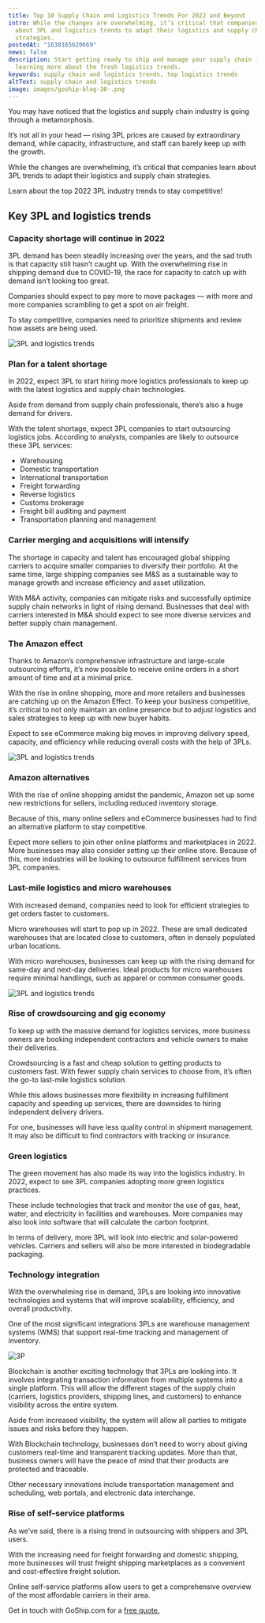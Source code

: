 ```yaml
---
title: Top 10 Supply Chain and Logistics Trends For 2022 and Beyond
intro: While the changes are overwhelming, it’s critical that companies learn
  about 3PL and logistics trends to adapt their logistics and supply chain
  strategies.
postedAt: "1638165620669"
news: false
description: Start getting ready to ship and manage your supply chain in 2022 by
  learning more about the fresh logistics trends.
keywords: supply chain and logistics trends, top logistics trends
altText: supply chain and logistics trends
image: images/goship-blog-30-.png
---
```

You may have noticed that the logistics and supply chain industry is going through a metamorphosis.

It’s not all in your head –– rising 3PL prices are caused by extraordinary demand, while capacity, infrastructure, and staff can barely keep up with the growth.

While the changes are overwhelming, it’s critical that companies learn about 3PL trends to adapt their logistics and supply chain strategies.

Learn about the top 2022 3PL industry trends to stay competitive!

## Key 3PL and logistics trends

### Capacity shortage will continue in 2022

3PL demand has been steadily increasing over the years, and the sad truth is that capacity still hasn’t caught up. With the overwhelming rise in shipping demand due to COVID-19, the race for capacity to catch up with demand isn’t looking too great.

Companies should expect to pay more to move packages –– with more and more companies scrambling to get a spot on air freight.

To stay competitive, companies need to prioritize shipments and review how assets are being used.

![3PL and logistics trends ]()

### Plan for a talent shortage

In 2022, expect 3PL to start hiring more logistics professionals to keep up with the latest logistics and supply chain technologies. 

Aside from demand from supply chain professionals, there’s also a huge demand for drivers. 

With the talent shortage, expect 3PL companies to start outsourcing logistics jobs. According to analysts, companies are likely to outsource these 3PL services:

* Warehousing
* Domestic transportation
* International transportation
* Freight forwarding
* Reverse logistics
* Customs brokerage
* Freight bill auditing and payment
* Transportation planning and management

### Carrier merging and acquisitions will intensify

The shortage in capacity and talent has encouraged global shipping carriers to acquire smaller companies to diversify their portfolio. At the same time, large shipping companies see M&S as a sustainable way to manage growth and increase efficiency and asset utilization.

With M&A activity, companies can mitigate risks and successfully optimize supply chain networks in light of rising demand. Businesses that deal with carriers interested in M&A should expect to see more diverse services and better supply chain management.

### The Amazon effect

Thanks to Amazon’s comprehensive infrastructure and large-scale outsourcing efforts, it’s now possible to receive online orders in a short amount of time and at a minimal price.

With the rise in online shopping, more and more retailers and businesses are catching up on the Amazon Effect. To keep your business competitive, it’s critical to not only maintain an online presence but to adjust logistics and sales strategies to keep up with new buyer habits.

Expect to see eCommerce making big moves in improving delivery speed, capacity, and efficiency while reducing overall costs with the help of 3PLs.

![3PL and logistics trends ]()

### Amazon alternatives

With the rise of online shopping amidst the pandemic, Amazon set up some new restrictions for sellers, including reduced inventory storage.

Because of this, many online sellers and eCommerce businesses had to find an alternative platform to stay competitive. 

Expect more sellers to join other online platforms and marketplaces in 2022. More businesses may also consider setting up their online store. Because of this, more industries will be looking to outsource fulfillment services from 3PL companies.

### Last-mile logistics and micro warehouses

With increased demand, companies need to look for efficient strategies to get orders faster to customers.

Micro warehouses will start to pop up in 2022. These are small dedicated warehouses that are located close to customers, often in densely populated urban locations.

With micro warehouses, businesses can keep up with the rising demand for same-day and next-day deliveries. Ideal products for micro warehouses require minimal handlings, such as apparel or common consumer goods.

![3PL and logistics trends ]()

### Rise of crowdsourcing and gig economy

To keep up with the massive demand for logistics services, more business owners are booking independent contractors and vehicle owners to make their deliveries. 

Crowdsourcing is a fast and cheap solution to getting products to customers fast. With fewer supply chain services to choose from, it’s often the go-to last-mile logistics solution.

While this allows businesses more flexibility in increasing fulfillment capacity and speeding up services, there are downsides to hiring independent delivery drivers. 

For one, businesses will have less quality control in shipment management. It may also be difficult to find contractors with tracking or insurance.

### Green logistics

The green movement has also made its way into the logistics industry. In 2022, expect to see 3PL companies adopting more green logistics practices.

These include technologies that track and monitor the use of gas, heat, water, and electricity in facilities and warehouses. More companies may also look into software that will calculate the carbon footprint.

In terms of delivery, more 3PL will look into electric and solar-powered vehicles. Carriers and sellers will also be more interested in biodegradable packaging.

### Technology integration

With the overwhelming rise in demand, 3PLs are looking into innovative technologies and systems that will improve scalability, efficiency, and overall productivity.

One of the most significant integrations 3PLs are warehouse management systems (WMS) that support real-time tracking and management of inventory.

![3P]()

Blockchain is another exciting technology that 3PLs are looking into. It involves integrating transaction information from multiple systems into a single platform. This will allow the different stages of the supply chain (carriers, logistics providers, shipping lines, and customers) to enhance visibility across the entire system.

Aside from increased visibility, the system will allow all parties to mitigate issues and risks before they happen.

With Blockchain technology, businesses don’t need to worry about giving customers real-time and transparent tracking updates. More than that, business owners will have the peace of mind that their products are protected and traceable.

Other necessary innovations include transportation management and scheduling, web portals, and electronic data interchange.

### Rise of self-service platforms

As we’ve said, there is a rising trend in outsourcing with shippers and 3PL users.

With the increasing need for freight forwarding and domestic shipping, more businesses will trust freight shipping marketplaces as a convenient and cost-effective freight solution.

Online self-service platforms allow users to get a comprehensive overview of the most affordable carriers in their area.

Get in touch with GoShip.com for a [free quote.](https://www.goship.com/)